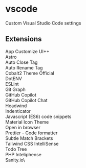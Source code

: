 # vscode

Custom Visual Studio Code settings

## Extensions

App Customize UI++\
Astro\
Auto Close Tag\
Auto Rename Tag\
Cobalt2 Theme Official\
DotENV\
ESLint\
Git Graph\
GitHub Copilot\
GitHub Copilot Chat\
Headwind\
Indenticator\
Javascript (ES6) code snippets\
Material Icon Theme\
Open in browser\
Prettier - Code formatter\
Subtle Match Brackets\
Tailwind CSS IntelliSense\
Todo Tree\
PHP Inteliphense\
Sanity.io\
